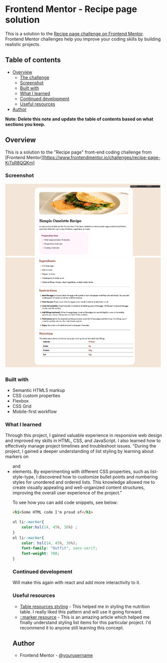 # Frontend Mentor - Recipe page solution

This is a solution to the [Recipe page challenge on Frontend Mentor](https://www.frontendmentor.io/challenges/recipe-page-KiTsR8QQKm). Frontend Mentor challenges help you improve your coding skills by building realistic projects. 

## Table of contents

- [Overview](#overview)
  - [The challenge](#the-challenge)
  - [Screenshot](#screenshot)
  - [Built with](#built-with)
  - [What I learned](#what-i-learned)
  - [Continued development](#continued-development)
  - [Useful resources](#useful-resources)
- [Author](#author)

**Note: Delete this note and update the table of contents based on what sections you keep.**

## Overview
This is  a solution to the "Recipe page" front-end coding challenge from [Frontend Mentor][https://www.frontendmentor.io/challenges/recipe-page-KiTsR8QQKm]

### Screenshot

![alt text](<Frontend Mentor Recipe page p1.png>)
![alt text](<Frontend Mentor Recipe page p2.png>)


### Built with

- Semantic HTML5 markup
- CSS custom properties
- Flexbox
- CSS Grid
- Mobile-first workflow


### What I learned

Through this project, I gained valuable experience in responsive web design and improved my skills in HTML, CSS, and JavaScript. I also learned how to effectively manage project timelines and troubleshoot issues.
"During the project, I gained a deeper understanding of list styling by learning about markers on <ul> and <li> elements. By experimenting with different CSS properties, such as list-style-type, I discovered how to customize bullet points and numbering styles for unordered and ordered lists. This knowledge allowed me to create visually appealing and well-organized content structures, improving the overall user experience of the project."

To see how you can add code snippets, see below:

```html
<h1>Some HTML code I'm proud of</h1>
```
```css
ul li::marker{
    color:hsl(14, 45%, 36%) ;
}
ol li::marker{
    color: hsl(14, 45%, 36%);
    font-family: "Outfit", sans-serif;
    font-weight: 700;
}
```

### Continued development

Will make this again with react and add more interactivity to it.

### Useful resources

- [Table resources styling](https://www.w3schools.com/html/html_table_styling.asp) - This helped me in styling the nutrition table. I really liked this pattern and will use it going forward.
- [::marker resource](https://www.w3schools.com/cssref/sel_marker.php) - This is an amazing article which helped me finally understand styling list items for this particular project. I'd recommend it to anyone still learning this concept.

## Author
- Frontend Mentor - [@yourusername](https://www.frontendmentor.io/profile/Alexandranuthu)


